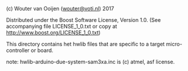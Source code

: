 (c) Wouter van Ooijen (wouter@voti.nl) 2017

Distributed under the Boost Software License, Version 1.0.
(See accompanying file LICENSE_1_0.txt or copy at 
http://www.boost.org/LICENSE_1_0.txt)

This directory contains het hwlib files that are specific
to a target micro-controller or board.

note: hwlib-arduino-due-system-sam3xa.inc is (c) atmel, asf license.
      
      
      